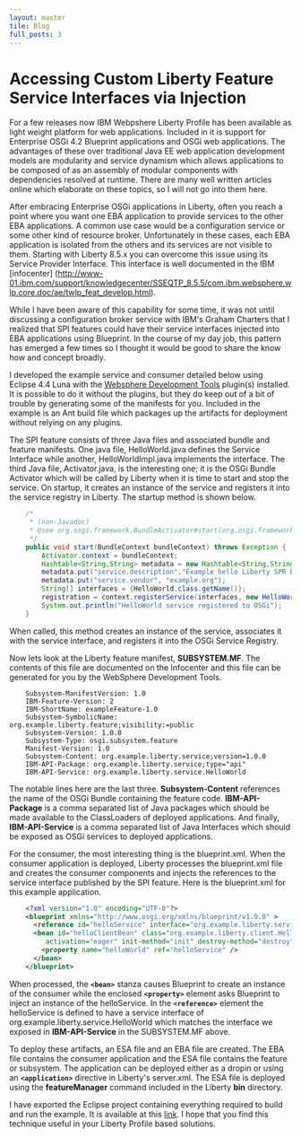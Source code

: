 ```yaml
---
layout: master
tile: Blog
full_posts: 3
---
```


Accessing Custom Liberty Feature Service Interfaces via Injection
===================

For a few releases now IBM Webpshere Liberty Profile has been available as light weight platform for web applications.  Included in it is support for Enterprise OSGi 4.2 Blueprint applications and OSGi web applications.  The advantages of these over traditional Java EE web application development models are modularity and service dynamism which allows applications to be composed of as an assembly of modular components with dependencies resolved at runtime.  There are many well written articles online which elaborate on these topics, so I will not go into them here.

After embracing Enterprise OSGi applications in Liberty, often you reach a point where you want one EBA application to provide services to the other EBA applications.  A common use case would be a configuration service or some other kind of resource broker.  Unfortunately in these cases, each EBA application is isolated from the others and its services are not visible to them.  Starting with Liberty 8.5.x you can overcome this issue using its Service Provider Interface.  This interface is well documented in the IBM [infocenter] (http://www-01.ibm.com/support/knowledgecenter/SSEQTP_8.5.5/com.ibm.websphere.wlp.core.doc/ae/twlp_feat_develop.html).

While I have been aware of this capability for some time, it was not until discussing a configuration broker service with IBM's Graham Charters that I realized that SPI features could have their service interfaces injected into EBA applications using Blueprint.  In the course of my day job, this pattern has emerged a few times so I thought it would be good to share the know how and concept broadly.

I developed the example service and consumer detailed below using Eclipse 4.4 Luna with the [Websphere Development Tools](https://developer.ibm.com/assets/wasdev/#filter/sortby=relevance;q=Websphere%20Developer%20Tools) plugin(s) installed.  It is possible to do it without the plugins, but they do keep out of a bit of trouble by generating some of the manifests for you.  Included in the example is an Ant build file which packages up the artifacts for deployment without relying on any plugins.

The SPI feature consists of three Java files and associated bundle and feature manifests.  One java file, HelloWorld.java defines the Service Interface while another, HelloWorldImpl.java implements the interface.  The third Java file, Activator.java, is the interesting one; it is the OSGi Bundle Activator which will be called by Liberty when it is time to start and stop the service.  On startup, it creates an instance of the service and registers it into the service registry in Liberty.  The startup method is shown below.

```java
	/*
	 * (non-Javadoc)
	 * @see org.osgi.framework.BundleActivator#start(org.osgi.framework.BundleContext)
	 */
	public void start(BundleContext bundleContext) throws Exception {
		Activator.context = bundleContext;
		Hashtable<String,String> metadata = new Hashtable<String,String>();
		metadata.put("service.description","Example hello Liberty SPR Blueprint Service");
		metadata.put("service.vendor", "example.org");
		String[] interfaces = {HelloWorld.class.getName()};
		registration = context.registerService(interfaces, new HelloWorldImpl(), metadata);
		System.out.println("HelloWorld service registered to OSGi");
	}
```

When called, this method creates an instance of the service, associates it with the service interface, and registers it into the OSGi Service Registry.

Now lets look at the Liberty feature manifest, **SUBSYSTEM.MF**.  The contents of this file are documented on the Infocenter and this file can be generated for you by the WebSphere Development Tools.

```
    Subsystem-ManifestVersion: 1.0
    IBM-Feature-Version: 2
    IBM-ShortName: exampleFeature-1.0
    Subsystem-SymbolicName: org.example.liberty.feature;visibility:=public
    Subsystem-Version: 1.0.0
    Subsystem-Type: osgi.subsystem.feature
    Manifest-Version: 1.0
    Subsystem-Content: org.example.liberty.service;version=1.0.0
    IBM-API-Package: org.example.liberty.service;type="api"
    IBM-API-Service: org.example.liberty.service.HelloWorld
```

The notable lines here are the last three.  **Subsystem-Content** references the name of the OSGi Bundle containing the feature code.  **IBM-API-Package** is a comma separated list of Java packages which should be made available to the ClassLoaders of deployed applications.  And finally, **IBM-API-Service** is a comma separated list of Java Interfaces which should be exposed as OSGi services to deployed applications.

For the consumer, the most interesting thing is the blueprint.xml.  When the consumer application is deployed, Liberty processes the blueprint.xml file and creates the consumer components and injects the references to the service interface published by the SPI feature.  Here is the blueprint.xml for this example application.

```xml
    <?xml version="1.0" encoding="UTF-8"?>
    <blueprint xmlns="http://www.osgi.org/xmlns/blueprint/v1.0.0" >
      <reference id="helloService" interface="org.example.liberty.service.HelloWorld"/>
      <bean id="helloClientBean" class="org.example.liberty.client.HelloClient" 
         activation="eager" init-method="init" destroy-method="destroy" >
  	    <property name="helloWorld" ref="helloService" />
      </bean>
    </blueprint>
```

When processed, the **`<bean>`** stanza causes Blueprint to create an instance of the consumer while the enclosed **`<property>`** element asks Blueprint to inject an instance of the helloService.  In the **`<reference>`** element the helloService is defined to have a service interface of org.example.liberty.service.HelloWorld which matches the interface we exposed in **IBM-API-Service** in the SUBSYSTEM.MF above.

To deploy these artifacts, an ESA file and an EBA file are created.  The EBA file contains the consumer application and the ESA file contains the feature or subsystem.  The application can be deployed either as a dropin or using an **`<application>`** directive in Liberty's server.xml.  The ESA file is deployed using the **featureManager** command included in the Liberty **bin** directory.

I have exported the Eclipse project containing everything required to build and run the example.  It is available at this [link](/downloads/org.example.zip).  I hope that you find this technique useful in your Liberty Profile based solutions.

